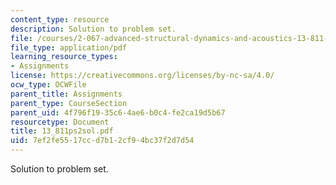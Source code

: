 ```yaml
---
content_type: resource
description: Solution to problem set.
file: /courses/2-067-advanced-structural-dynamics-and-acoustics-13-811-spring-2004/7ef2fe5517ccd7b12cf94bc37f2d7d54_13_811ps2sol.pdf
file_type: application/pdf
learning_resource_types:
- Assignments
license: https://creativecommons.org/licenses/by-nc-sa/4.0/
ocw_type: OCWFile
parent_title: Assignments
parent_type: CourseSection
parent_uid: 4f796f19-35c6-4ae6-b0c4-fe2ca19d5b67
resourcetype: Document
title: 13_811ps2sol.pdf
uid: 7ef2fe55-17cc-d7b1-2cf9-4bc37f2d7d54
---
```

Solution to problem set.